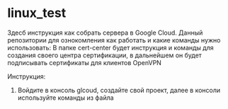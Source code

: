# linux_test
Здесб инструкция как собрать сервера в Google Cloud.
Данный репозитории для ознокомления как работать и какие команды нужно использовать:
В папке cert-center будет инструкция и команды для создания своего центра сертификации, в дальнейшем он будет подписывать сертификаты для клиентов OpenVPN

Инструкция:
1. Войдите в консоль glcoud, создайте свой проект, далее в консоли используйте команды из файла
